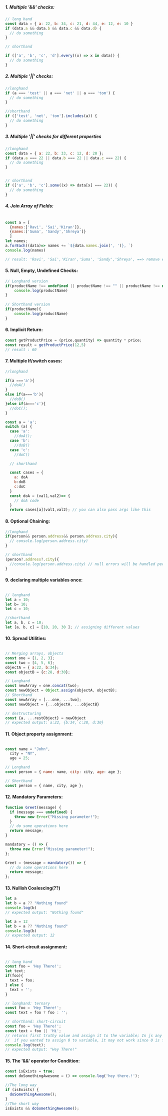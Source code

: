 ##### 1. Multiple '&&' checks:

```javascript
// long hand
const data = { a: 22, b: 34, c: 21, d: 44, e: 12, e: 10 }
if (data.a && data.b && data.c && data.d) {
  // do something
}

// shorthand

if (['a', 'b', 'c', 'd'].every((x) => x in data)) {
  // do something
}
```

##### 2. Multiple '||' checks:

```javascript
//longhand
if (a === 'test' || a === 'net' || a === 'tom') {
  // do something
}

//shorthand
if (['test', 'net', 'tom'].includes(a)) {
  // do something
}
```

##### 3. Multiple '||' checks for different properties

```javascript
//longhand
const data = { a: 22, b: 33, c: 12, d: 20 };
if (data.a === 22 || data.b === 22 || data.c === 22) {
  // do something
}


// shorthand
if (['a', 'b', 'c'].some((x) => data[x] === 22)) {
  // do something
}
```
##### 4. Join Array of Fields:

```javascript

const a = [
  {names:['Ravi', 'Sai','Kiran']},
  {names:['Suma', 'Sandy','Shreya']}
  ]
let names;
a.forEach((data)=> names += `${data.names.join(', ')}, `)
console.log(names)

// result: 'Ravi', 'Sai','Kiran','Suma', 'Sandy','Shreya', ==> remove ending comma by substr method
```
#### 5. Null, Empty, Undefined Checks:

```javascript
// Longhand version
if(productName !== undefined || productName !== "" || productName !== null){
    console.log(productName)
}
  
// Shorthand version
if(productName){
    console.log(productName)
}
```

#### 6. Implicit Return:

```javascript
const getProductPrice = (price,quantity) => quantity * price;
const result = getProductPrice(12,5)
// result : 60

```

#### 7. Multiple If/switch cases:

```javascript
//longhand

if(a ==='a'){
  //doA()
}
else if(a==='b'){
  //doB()
}else if(a==='c'){
  //doC();
}

const a = 'a';
switch (a) {
  case 'a':
    //doA();
  case 'b':
    //doB()
  case 'c':
    //doC()

  // shorthand

  const cases = {
    a: doA
    b:doB
    c:doC
  }
  const doA = (val1,val2)=> { 
    // doA code
  }
  return cases[a](val1,val2); // you can also pass args like this
```

#### 8. Optional Chaining:

```javascript
//longhand
if(person&& person.address&& person.address.city){
  // console.log(person.address.city)
}

// shorthand
(person?.address?.city){
  //console.log(person.address.city) // null errors will be handled perfectly here
}
```
#### 9. declaring multiple variables once:

```javascript

// longhand
let a = 10;
let b= 10;
let c = 10;

//shorthand
let a, b, c = 10;
let [a, b, c] = [10, 20, 30 ]; // assigning different values
```

#### 10. Spread Utilities:

```javascript

// Merging arrays, objects
const one = [1, 2, 3];
const two = [4, 5, 6];
objectA = { a:22, b:34};
const objectB = {c:28, d:30};

// Longhand
const newArray = one.concat(two);
const newObject = Object.assign(objectA, objectB);
// Shorthand
const newArray = [...one, ...two];
const newObject = {...objectA, ...objectB}

// destructuring
const {a, ...restObject} = newObject
// expected output: a:22, {b:34, c:28, d:30}
```
#### 11. Object property assignment: 

```javascript

const name = "John",
  city = "NY",
  age = 25;

// Longhand
const person = { name: name, city: city, age: age };

// Shorthand
const person = { name, city, age };
```

#### 12. Mandatory Parameters:

```javascript
function Greet(message) {
  if (message === undefined) {
    throw new Error("Missing parameter!");
  }
  // do some operations here
  return message;
}

mandatory = () => {
  throw new Error("Missing parameter!");
};

Greet = (message = mandatory()) => {
  // do some operations here
  return message;
};
```

#### 13. Nullish Coalescing(??)

```javascript
let a
let b = a ?? "Nothing found"
console.log(b)
// expected output: "Nothing found"

let a = 12
let b = a ?? "Nothing found"
console.log(b)
// expected output: 12
```
#### 14. Short-circuit assignment:

```javascript

// long hand
const foo = 'Hey There!';
let text;
if(foo){
  text = foo;
} else {
  text = '';
}

// longhand: ternary
const foo = 'Hey There!';
const text = foo ? foo : '';

// shorthand: short-circuit
const foo = 'Hey There!';
const text = foo || 'Hi';
// returns first truthy value and assign it to the variable; In js any value other than false, 0, '', "", null, undefined and NaN is considered as truthy value
//  if you wanted to assign 0 to variable, it may not work since 0 is falsy value in js
console.log(text); 
// expected output: "Hey There!"
```
#### 15. The '&&' operator for Condition:

```javascript
const isExists = true;
const doSomethingAwesome = () => console.log('hey there.!');

//The long way 
if (isExists) {
  doSomethingAwesome();
}
//The short way
isExists && doSomethingAwesome();
```